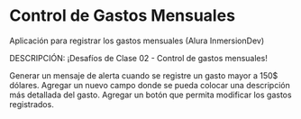 # Control de Gastos Mensuales
Aplicación para registrar los gastos mensuales (Alura InmersionDev)


DESCRIPCIÓN: ¡Desafíos de Clase 02 - Control de gastos mensuales!

Generar un mensaje de alerta cuando se registre un gasto mayor a 150$ dólares.
Agregar un nuevo campo donde se pueda colocar una descripción más detallada del gasto.
Agregar un botón que permita modificar los gastos registrados.
